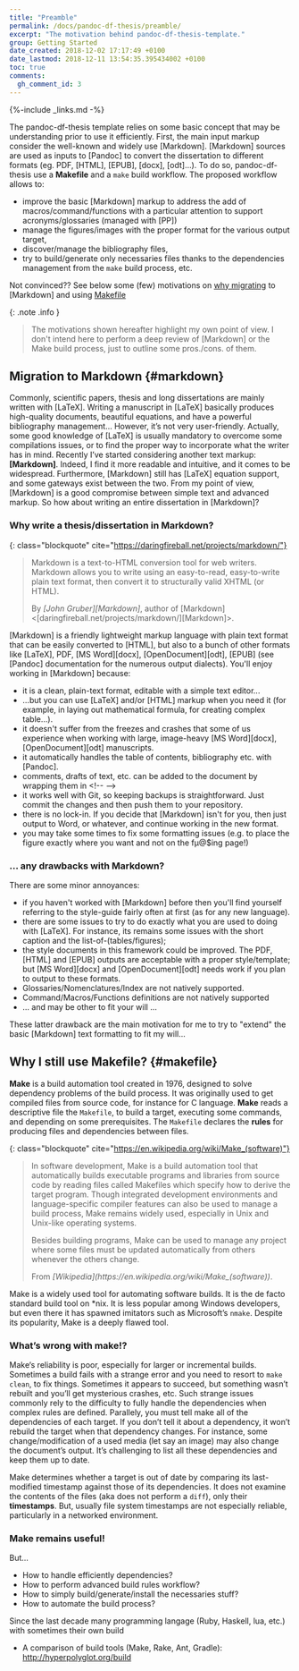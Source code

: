 ```yaml
---
title: "Preamble"
permalink: /docs/pandoc-df-thesis/preamble/
excerpt: "The motivation behind pandoc-df-thesis-template."
group: Getting Started
date_created: 2018-12-02 17:17:49 +0100
date_lastmod: 2018-12-11 13:54:35.395434002 +0100
toc: true
comments: 
  gh_comment_id: 3
---
```


{%-include _links.md -%}

The pandoc-df-thesis template relies on some basic concept that may be understanding prior to use it efficiently. First, the main input markup consider the well-known and widely use [Markdown]. [Markdown] sources are used as inputs to [Pandoc] to convert the dissertation to different formats (eg. PDF, [HTML], [EPUB], [docx], [odt]…). To do so, pandoc-df-thesis use a **Makefile** and a `make` build workflow.  The proposed workflow allows to:
- improve the basic [Markdown] markup to address the add of macros/command/functions with a particular attention to support acronyms/glossaries (managed with [PP])
- manage the figures/images with the proper format for the various output target,
- discover/manage the bibliography files,
- try to build/generate only necessaries files thanks to the dependencies management from the `make` build process, etc.

Not convinced?? See below some (few) motivations on [why migrating](#markdown) to [Markdown] and using  [Makefile](#makefile)

{: .note .info }
> The motivations shown hereafter highlight my own point of view.
> I don't intend here to perform a deep review of [Markdown] or the Make build process, just to outline some pros./cons. of them.


## Migration to Markdown {#markdown}

Commonly, scientific papers, thesis and long dissertations are mainly written with [LaTeX]. Writing a manuscript in [LaTeX] basically produces high-quality documents, beautiful equations, and have a powerful bibliography management...
However, it’s not very user-friendly. Actually, some good knowledge of [LaTeX] is usually mandatory to overcome some compilations issues, or to find the proper way to incorporate what the writer has in mind.
Recently I’ve started considering another text markup: **[Markdown]**.
Indeed, I find it more readable and intuitive, and it comes to be widespread.
Furthermore, [Markdown] still has [LaTeX] equation support, and some gateways exist between the two. From my point of view, [Markdown] is a good compromise between simple text and advanced markup. So how about writing an entire dissertation in [Markdown]?


### Why write a thesis/dissertation in Markdown?

{: class="blockquote" cite="https://daringfireball.net/projects/markdown/"}
> Markdown is a text-to-HTML conversion tool for web writers. Markdown allows 
> you to write using an easy-to-read, easy-to-write plain text format, then 
> convert it to structurally valid XHTML (or HTML).
> <footer class="blockquote-footer"> By <cite>[John Gruber][Markdown]</cite>, 
> author of [Markdown] <[daringfireball.net/projects/markdown/][Markdown]>.

[Markdown] is a friendly lightweight markup language with plain text format that can be easily converted to [HTML], but also to a bunch of other formats like [LaTeX], PDF, [MS Word][docx], [OpenDocument][odt], [EPUB] (see [Pandoc] documentation for the numerous output dialects).
You'll enjoy working in [Markdown] because:
- it is a clean, plain-text format, editable with a simple text editor...
- ...but you can use [LaTeX] and/or [HTML] markup when you need it (for example, in laying out mathematical formula, for creating complex table...).
- it doesn't suffer from the freezes and crashes that some of us experience when working with large, image-heavy [MS Word][docx], [OpenDocument][odt] manuscripts.
- it automatically handles the table of contents, bibliography etc. with [Pandoc].
- comments, drafts of text, etc. can be added to the document by wrapping them in &lt;!--  --&gt;
- it works well with Git, so keeping backups is straightforward. Just commit the changes and then push them to your repository.
- there is no lock-in. If you decide that [Markdown] isn't for you, then just output to Word, or whatever, and continue working in the new format.
- you may take some times to fix some formatting issues (e.g. to place the figure exactly where you want and not on the fµ@$ing page!)


### ... any drawbacks with Markdown?

There are some minor annoyances:
- if you haven't worked with [Markdown] before then you'll find yourself referring to the style-guide fairly often at first (as for any new language).
- there are some issues to try to do exactly what you are used to doing with [LaTeX]. For instance, its remains some issues with the short caption and the list-of-(tables/figures);
- the style documents in this framework could be improved. The PDF, [HTML] and [EPUB] outputs are acceptable with a proper style/template; but [MS Word][docx] and [OpenDocument][odt] needs work if you plan to output to these formats.
- Glossaries/Nomenclatures/Index are not natively supported.
- Command/Macros/Functions definitions are not natively supported
- ... and may be other to fit your will ...

These latter drawback are the main motivation for me to try to "extend" the basic [Markdown] text formatting to fit my will...

## Why I still use Makefile?  {#makefile}

**Make** is a build automation tool created in 1976, designed to solve dependency problems of the build process. It was originally used to get compiled files from source code, for instance for C language.
**Make** reads a descriptive file the `Makefile`, to build a target, executing some commands, and depending on some prerequisites.
The `Makefile` declares the **rules** for producing files and dependencies between files. 

{: class="blockquote" cite="https://en.wikipedia.org/wiki/Make_(software)"}
> In software development, Make is a build automation tool that automatically 
> builds executable programs and libraries from source code by reading files 
> called Makefiles which specify how to derive the target program.
> Though integrated development environments and language-specific compiler
> features can also be used to manage a build process, Make remains widely used,
> especially in Unix and Unix-like operating systems.
> 
> Besides building programs, Make can be used to manage any project where some
> files must be updated automatically from others whenever the others change.
> <footer class="blockquote-footer"> From  <cite><i class="fab fa-wikipedia-w"></i> 
> [Wikipedia](https://en.wikipedia.org/wiki/Make_(software))</cite>.

Make is a widely used tool for automating software builds. 
It is the de facto standard build tool on *nix. 
It is less popular among Windows developers, but even there it has spawned imitators such as Microsoft’s `nmake`.
Despite its popularity, Make is a deeply flawed tool. 

### What’s wrong with make!?

Make‘s reliability is poor, especially for larger or incremental builds.
Sometimes a build fails with a strange error and you need to resort to `make clean`, to fix things.
Sometimes it appears to succeed, but something wasn’t rebuilt and you’ll get mysterious crashes, etc. 
Such strange issues commonly rely to the difficulty to fully handle the dependencies when complex rules are defined.
Parallely, you must tell make all of the dependencies of each target. If you don’t tell it about a dependency, it won’t rebuild the target when that dependency changes.
For instance, some change/modification of a used media (let say an image) may also change the document’s output. It’s challenging to list all these dependencies and keep them up to date.

Make determines whether a target is out of date by comparing its last-modified timestamp against those of its dependencies. It does not examine the contents of the files (aka does not perform a `diff`), only their **timestamps**.
But, usually file system timestamps are not especially reliable, particularly in a networked environment. 

### Make remains useful!

But...
-  How to handle efficiently dependencies? 
-  How to perform advanced build rules workflow?
-  How to simply build/generate/install the necessaries stuff?
-  How to automate the build process?

Since the last decade many programming langage (Ruby, Haskell, lua, etc.) with sometimes their own build 

- A comparison of build tools (Make, Rake, Ant, Gradle): <http://hyperpolyglot.org/build>

